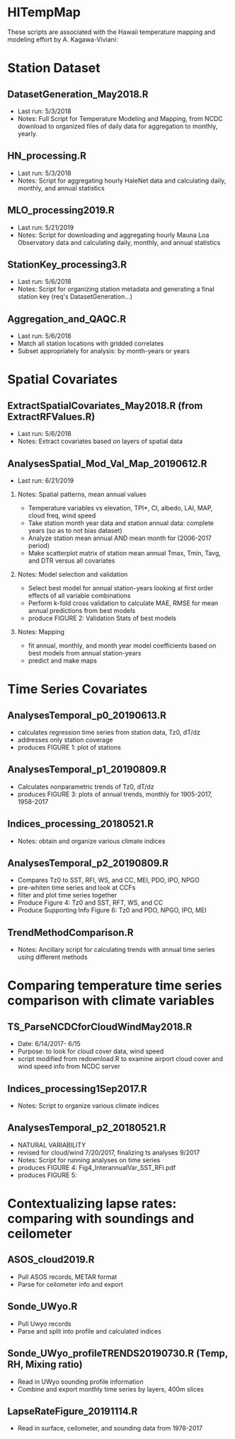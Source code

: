 # HITempMap
These scripts are associated with the Hawaii temperature mapping and modeling effort by A. Kagawa-Viviani:

# Station Dataset
## DatasetGeneration_May2018.R
- Last run: 5/3/2018
- Notes: Full Script for Temperature Modeling and Mapping, from NCDC download to organized files of daily data for aggregation to monthly, yearly.

## HN_processing.R
- Last run: 5/3/2018
- Notes: Script for aggregating hourly HaleNet data and calculating daily, monthly, and annual statistics

## MLO_processing2019.R
- Last run: 5/21/2019
- Notes: Script for downloading and aggregating hourly Mauna Loa Observatory data and calculating daily, monthly, and annual statistics

## StationKey_processing3.R
- Last run: 5/6/2018
- Notes: Script for organizing station metadata and generating a final station key (req's DatasetGeneration...)

## Aggregation_and_QAQC.R
- Last run: 5/6/2018
- Match all station locations with gridded correlates
- Subset appropriately for analysis: by month-years or years

# Spatial Covariates
## ExtractSpatialCovariates_May2018.R (from ExtractRFValues.R)
- Last run: 5/6/2018
- Notes: Extract covariates based on layers of spatial data

## AnalysesSpatial_Mod_Val_Map_20190612.R
- Last run: 6/21/2019
1. Notes: Spatial patterns, mean annual values
   - Temperature variables vs elevation, TPI*, CI, albedo, LAI, MAP, cloud freq, wind speed
   - Take station month year data and station annual data: complete years (so as to not bias dataset)
   - Analyze station mean annual AND mean month for (2006-2017 period)
   - Make scatterplot matrix of station mean annual Tmax, Tmin, Tavg, and DTR versus all covariates

2. Notes: Model selection and validation
   - Select best model for annual station-years looking at first order effects of all variable combinations
   - Perform k-fold cross validation to calculate MAE, RMSE for mean annual predictions from best models
   - produce FIGURE 2: Validation Stats of best models

3. Notes: Mapping
   - fit annual, monthly, and month year model coefficients based on best models from annual station-years
   - predict and make maps

# Time Series Covariates
## AnalysesTemporal_p0_20190613.R
- calculates regression time series from station data, Tz0, dT/dz
- addresses only station coverage 
- produces FIGURE 1: plot of stations

## AnalysesTemporal_p1_20190809.R	
- Calculates nonparametric trends of Tz0, dT/dz
- produces FIGURE 3: plots of annual trends, monthly for 1905-2017, 1958-2017

## Indices_processing_20180521.R
- Notes: obtain and organize various climate indices

## AnalysesTemporal_p2_20190809.R
- Compares Tz0 to SST, RFI, WS, and CC, MEI, PDO, IPO, NPGO
- pre-whiten time series and look at CCFs
- filter and plot time series together
- Produce Figure 4: Tz0 and SST, RFT, WS, and CC
- Produce Supporting Info Figure 6: Tz0 and PDO, NPGO, IPO, MEI

## TrendMethodComparison.R
- Notes: Ancillary script for calculating trends with annual time series using different methods

# Comparing temperature time series comparison with climate variables
## TS_ParseNCDCforCloudWindMay2018.R
- Date: 6/14/2017- 6/15
- Purpose: to look for cloud cover data, wind speed
- script modified from redownload.R to examine airport cloud cover and wind speed info from NCDC server

## Indices_processing1Sep2017.R
- Notes: Script to organize various climate indices

## AnalysesTemporal_p2_20180521.R
- NATURAL VARIABILITY
- revised for cloud/wind 7/20/2017, finalizing ts analyses 9/2017
- Notes: Script for running analyses on time series
- produces FIGURE 4: Fig4_InterannualVar_SST_RFI.pdf
- produces FIGURE 5: 

# Contextualizing lapse rates: comparing with soundings and ceilometer
## ASOS_cloud2019.R
- Pull ASOS records, METAR format
- Parse for ceilometer info and export

## Sonde_UWyo.R
- Pull Uwyo records
- Parse and split into profile and calculated indices

## Sonde_UWyo_profileTRENDS20190730.R  (Temp, RH, Mixing ratio)
- Read in UWyo sounding profile information
- Combine and export monthly time series by layers, 400m slices

## LapseRateFigure_20191114.R
- Read in surface, ceilometer, and sounding data from 1978-2017

